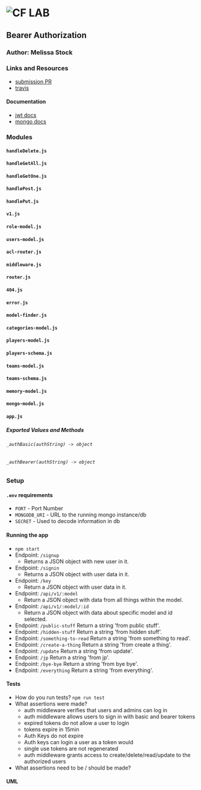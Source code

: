 ![CF](http://i.imgur.com/7v5ASc8.png) LAB
=================================================

## Bearer Authorization

### Author: Melissa Stock

### Links and Resources
* [submission PR](https://github.com/401-advancedjs/api-server/pull/1)
* [travis](https://www.travis-ci.com/)

#### Documentation
* [jwt docs](https://www.npmjs.com/package/jsonwebtoken)
* [mongo docs](https://mongoosejs.com/docs/guide.html)

### Modules
#### `handleDelete.js`
#### `handleGetAll.js`
#### `handleGetOne.js`
#### `handlePost.js`
#### `handlePut.js`
#### `v1.js`
#### `role-model.js`
#### `users-model.js`
#### `acl-router.js`
#### `middleware.js`
#### `router.js`
#### `404.js`
#### `error.js`
#### `model-finder.js`
#### `categories-model.js`
#### `players-model.js`
#### `players-schema.js`
#### `teams-model.js`
#### `teams-schema.js`
#### `memory-model.js`
#### `mongo-model.js`
#### `app.js`

##### Exported Values and Methods

###### `_authBasic(authString) -> object`
###### `_authBearer(authString) -> object`

### Setup
#### `.env` requirements
* `PORT` - Port Number
* `MONGODB_URI` - URL to the running mongo instance/db
* `SECRET` - Used to decode information in db

#### Running the app
* `npm start`
* Endpoint: `/signup`
  * Returns a JSON object with new user in it.
* Endpoint: `/signin`
  * Returns a JSON object with user data in it.
* Endpoint: `/key`
  * Return a JSON object with user data in it.
* Endpoint: `/api/v1/:model`
  * Return a JSON object with data from all things within the model.
* Endpoint: `/api/v1/:model/:id`
  * Return a JSON object with data about specific model and id selected.
* Endpoint: `/public-stuff`
  Return a string 'from public stuff'.
* Endpoint: `/hidden-stuff`
  Return a string 'from hidden stuff'.
* Endpoint: `/something-to-read`
  Return a string 'from something to read'.
* Endpoint: `/create-a-thing`
  Return a string 'from create a thing'.
* Endpoint: `/update`
  Return a string 'from update'.
* Endpoint: `/jp`
  Return a string 'from jp'.
* Endpoint: `/bye-bye`
  Return a string 'from bye bye'.
* Endpoint: `/everything`
  Return a string 'from everything'.
  
#### Tests
* How do you run tests? `npm run test`
* What assertions were made?
  * auth middleware verifies that users and admins can log in
  * auth middleware allows users to sign in with basic and bearer tokens
  * expired tokens do not allow a user to login
  * tokens expire in 15min
  * Auth Keys do not expire
  * Auth keys can login a user as a token would
  * single use tokens are not regenerated
  * auth middleware grants access to create/delete/read/update to the authorized users
* What assertions need to be / should be made?

#### UML
<!-- ![authorization uml](./auth-server/assets/uml.jpg) -->

